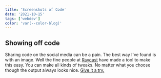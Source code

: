 ```yaml
---
title: 'Screenshots of Code'
date: '2021-10-15'
tags: ['webdev']
color: 'var(--color-blog)'
---
```


## Showing off code
Sharing code on the social media can be a pain. The best way I've found is with an image. Well the fine people at [Raycast](https://www.raycast.com/) have made a tool to make this easy. You can make all kinds of tweaks. No matter what you choose though the output always looks nice. [Give it a try.](https://ray.so/) 